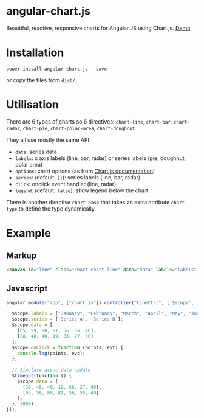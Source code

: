 # angular-chart.js

Beautiful, reactive, responsive charts for Angular.JS using Chart.js. [Demo](http://jtblin.github.io/angular-chart.js/)

# Installation

    bower install angular-chart.js --save
    
or copy the files from `dist/`.

# Utilisation

There are 6 types of charts so 6 directives: `chart-line`, `chart-bar`, `chart-radar`, `chart-pie`, `chart-polar-area`, `chart-doughnut`.

They all use mostly the same API:

- `data`: series data
- `labels`: x axis labels (line, bar, radar) or series labels (pie, doughnut, polar area)
- `options`: chart options (as from [Chart.js documentation](http://www.chartjs.org/docs/))
- `series`: (default: `[]`): series labels (line, bar, radar)
- `click`: onclick event handler (line, radar)
- `legend`: (default: `false`): show legend below the chart

There is another directive `chart-base` that takes an extra attribute `chart-type` to define the type
dynamically.

# Example

## Markup

```html
<canvas id="line" class="chart chart-line" data="data" labels="labels" legend="true" series="series" click="onClick"></canvas> 
```

## Javascript

```javascript
angular.module("app", ["chart.js"]).controller("LineCtrl", ['$scope', '$timeout', function ($scope, $timeout) {

  $scope.labels = ["January", "February", "March", "April", "May", "June", "July"];
  $scope.series = ['Series A', 'Series B'];
  $scope.data = [
    [65, 59, 80, 81, 56, 55, 40],
    [28, 48, 40, 19, 86, 27, 90]
  ];
  $scope.onClick = function (points, evt) {
    console.log(points, evt);
  };
  
  // Simulate async data update
  $timeout(function () {
    $scope.data = [
      [28, 48, 40, 19, 86, 27, 90],
      [65, 59, 80, 81, 56, 55, 40]
    ];
  }, 3000);
}]);
```